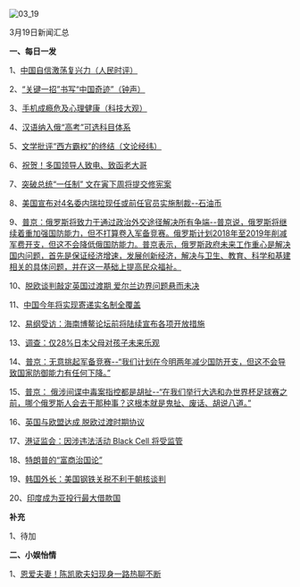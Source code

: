 ![03_19](F:\学习资料\局势分析\每日新闻汇总\2018\03_19.jpg)

3月19日新闻汇总

**一、每日一发**

1、[中国自信激荡复兴力（人民时评）](http://paper.people.com.cn/rmrb/html/2018-03/20/nw.D110000renmrb_20180320_3-05.htm)

2、[“关键一招”书写“中国奇迹”（钟声）](http://paper.people.com.cn/rmrb/html/2018-03/20/nw.D110000renmrb_20180320_2-21.htm)

3、[手机成瘾危及心理健康（科技大观）](http://paper.people.com.cn/rmrb/html/2018-03/20/nw.D110000renmrb_20180320_1-22.htm)

4、[汉语纳入俄“高考”可选科目体系](http://paper.people.com.cn/rmrb/html/2018-03/20/nw.D110000renmrb_20180320_3-22.htm)

5、[文学批评“西方霸权”的终结（文论经纬）](http://paper.people.com.cn/rmrb/html/2018-03/20/nw.D110000renmrb_20180320_2-24.htm)

6、[祝贺！多国领导人致电、致函老大哥](http://news.163.com/18/0318/17/DD6T5PCL000189FH.html)

7、[突破总统“一任制” 文在寅下周将提交修宪案](http://news.163.com/18/0320/06/DDARFHE90001899N.html)

8、[美国宣布对4名委内瑞拉现任或前任官员实施制裁--石油币](http://news.163.com/18/0320/05/DDANTQ1B00018AOQ.html)

9、[普京：俄罗斯将致力于通过政治外交途径解决所有争端--普京说，俄罗斯将继续着重加强国防能力，但不打算卷入军备竞赛。俄罗斯计划2018年至2019年削减军费开支，但这不会降低俄国防能力。普京表示，俄罗斯政府未来工作重心是解决国内问题，首先是保证经济增速，发展创新经济，解决与卫生、教育、科学和基建相关的具体问题，并在这一基础上提高民众福祉。](http://news.163.com/18/0320/02/DDABQJBU00018AOQ.html)

10、[脱欧谈判敲定英国过渡期 爱尔兰边界问题悬而未决](http://news.163.com/18/0320/00/DDA75GHR0001899N.html)

11、[中国今年将实现寄递实名制全覆盖](http://www.zaobao.com/realtime/china/story20180319-843972)

12、[易纲受访：海南博鳌论坛前将陆续宣布各项开放措施](http://www.zaobao.com/realtime/china/story20180319-843890)

13、[调查：仅28%日本父母对孩子未来乐观](http://www.zaobao.com/realtime/world/story20180319-844012)

14、[普京：无意挑起军备竞赛--“我们计划在今明两年减少国防开支，但这不会导致国家防御能力有任何下降。”](http://www.zaobao.com/realtime/world/story20180319-844000)

15、[普京： 俄涉间谍中毒案指控都是胡扯--“在我们举行大选和办世界杯足球赛之前，哪个俄罗斯人会去干那种事？这根本就是鬼扯、废话、胡说八道。”](http://www.zaobao.com/news/world/story20180320-844069)

16、[英国与欧盟达成 脱欧过渡时期协议](http://www.zaobao.com/news/world/story20180320-844068)

17、[港证监会：因涉违法活动 Black Cell 将受监管](http://www.zaobao.com/finance/china/story20180320-844136)

18、[特朗普的“富商治国论”](http://www.ftchinese.com/story/001076770)

19、[韩国外长：美国钢铁关税不利于朝核谈判](http://www.ftchinese.com/story/001076788)

20、[印度成为亚投行最大借款国](http://www.ftchinese.com/story/001076781)



**补充**

1、待加



**二、小娱怡情**

1、[恩爱夫妻！陈凯歌夫妇现身一路热聊不断](http://ent.163.com/photoview/00AJ0003/650478.html#p=DD8FANLJ00AJ0003NOS)